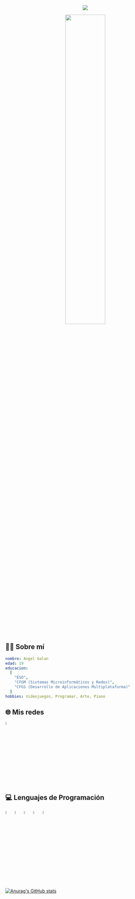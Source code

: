 <p align="center">
  <img src="https://capsule-render.vercel.app/api?text=Mi%20Perfil&animation=fadeIn&type=waving&color=gradient&height=100"/>
</p>

<div align="center">
  <img width="50%" src="https://i.redd.it/1d11s820dgm91.gif"/>
</div>

<h2>🧑‍💻 Sobre mí</h2>

```yaml
nombre: Angel Galan
edad: 19
educacion:
  [
    "ESO",
    "CFGM (Sistemas Microinformáticos y Redes)",
    "CFGS (Desarrollo de Aplicaciones Multiplataforma)"
  ]
hobbies: Videojuegos, Programar, Arte, Piano
```

<h2>🌐 Mis redes</h2>
<a href="https://www.linkedin.com/in/angel-galan-aixut-750a49293">
  <img width="5%" src="https://upload.wikimedia.org/wikipedia/commons/c/ca/LinkedIn_logo_initials.png"/>
</a>

<h2>💻 Lenguajes de Programación</h2> 
<div float="left">
  <img width="5%" src="https://cdn.jsdelivr.net/gh/devicons/devicon/icons/javascript/javascript-plain.svg"/>
  <img width="5%" src="https://cdn.jsdelivr.net/gh/devicons/devicon/icons/java/java-original.svg"/>
  <img width="5%" src="https://cdn.jsdelivr.net/gh/devicons/devicon/icons/html5/html5-plain-wordmark.svg"/>
  <img width="5%" src="https://cdn.jsdelivr.net/gh/devicons/devicon/icons/css3/css3-plain-wordmark.svg"/>
  <img width="5%" src="https://cdn.jsdelivr.net/gh/devicons/devicon/icons/nodejs/nodejs-original.svg"/>
</div>

<br></br>
[![Anurag's GitHub stats](https://github-readme-stats.vercel.app/api?username=agalan14&show_icons=true&theme=transparent&locale=es)](https://github.com/anuraghazra/github-readme-stats)
